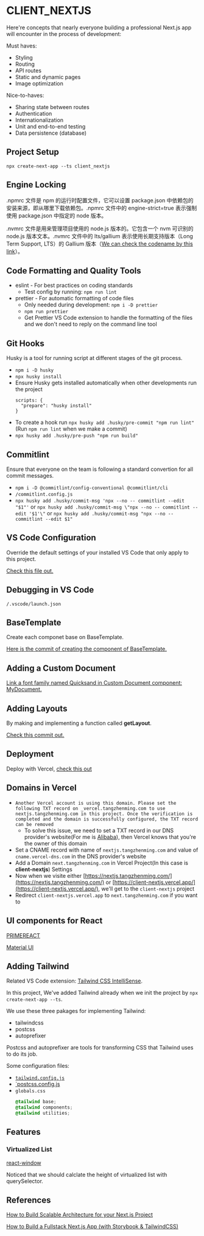 # CLIENT_NEXTJS

Here're concepts that nearly everyone building a professional Next.js app will encounter in the process of development:

Must haves:

- Styling
- Routing
- API routes
- Static and dynamic pages
- Image optimization

Nice-to-haves:

- Sharing state between routes
- Authentication
- Internationalization
- Unit and end-to-end testing
- Data persistence (database)

## Project Setup

`npx create-next-app --ts client_nextjs`

## Engine Locking

.npmrc 文件是 npm 的运行时配置文件，它可以设置 package.json 中依赖包的安装来源，即从哪里下载依赖包。.npmrc 文件中的 engine-strict=true 表示强制使用 package.json 中指定的 node 版本。

.nvmrc 文件是用来管理项目使用的 node.js 版本的。它包含一个 nvm 可识别的 node.js 版本文本。.nvmrc 文件中的 lts/gallium 表示使用长期支持版本（Long Term Support, LTS）的 Gallium 版本（[We can check the codename by this link](https://github.com/nodejs/release#release-schedule)）。

## Code Formatting and Quality Tools

- eslint - For best practices on coding standards
  - Test config by running: `npm run lint`
- prettier - For automatic formatting of code files
  - Only needed during development: `npm i -D prettier`
  - `npm run prettier`
  - Get Prettier VS Code extension to handle the formatting of the files and we don't need to reply on the command line tool

## Git Hooks

Husky is a tool for running script at different stages of the git process.

- `npm i -D husky`
- `npx husky install`
- Ensure Husky gets installed automatically when other developments run the project
  ```
  scripts: {
    "prepare": "husky install"
  }
  ```
- To create a hook run `npx husky add .husky/pre-commit "npm run lint"` (Run `npm run lint` when we make a commit)
- `npx husky add .husky/pre-push "npm run build"`

## Commitlint

Ensure that everyone on the team is following a standard convertion for all commit messages.

- `npm i -D @commitlint/config-conventional @commitlint/cli`
- `/commitlint.config.js`
- `npx husky add .husky/commit-msg 'npx --no -- commitlint --edit "$1"'` or `npx husky add .husky/commit-msg \"npx --no -- commitlint --edit '$1'\"` or `npx husky add .husky/commit-msg "npx --no -- commitlint --edit $1"`

## VS Code Configuration

Override the default settings of your installed VS Code that only apply to this project.

[Check this file out.](https://github.com/ryan-deploy/client_nextjs/blob/main/.vscode/settings.json)

## Debugging in VS Code

`/.vscode/launch.json`

## BaseTemplate

Create each componet base on BaseTemplate.

[Here is the commit of creating the component of BaseTemplate.](https://github.com/ryan-deploy/client_nextjs/commit/792634ebfe12b9d5107575522d024ec085c5454b)

## Adding a Custom Document

[Link a font family named Quicksand in Custom Document component: MyDocument.](https://github.com/ryan-deploy/client_nextjs/commit/9072311db7b587a5aca3bb30857ea192c7e04592)

## Adding Layouts

By making and implementing a function called **getLayout**.

[Check this commit out.](https://github.com/ryan-deploy/client_nextjs/commit/7d85848867709bd45c83aaf03ae1acf7a1f263ff)

## Deployment

Deploy with Vercel, [check this out](https://client-nextjs.vercel.app/)

## Domains in Vercel

- `Another Vercel account is using this domain. Please set the following TXT record on _vercel.tangzhenming.com to use nextjs.tangzhenming.com in this project. Once the verification is completed and the domain is successfully configured, the TXT record can be removed`
  - To solve this issue, we need to set a TXT record in our DNS provider's website(For me is [Alibaba](https://dns.console.aliyun.com/?spm=5176.12818093_-1363046575.products-recent.ddns.3be916d0TrKPtQ#/dns/setting/tangzhenming.com)), then Vercel knows that you're the owner of this domain
- Set a CNAME record with name of `nextjs.tangzhenming.com` and value of `cname.vercel-dns.com` in the DNS provider's website
- Add a Domain `next.tangzhenming.com` in Vercel Project(In this case is **client-nextjs**) Settings
- Now when we visite either [https://nextjs.tangzhenming.com/](https://nextjs.tangzhenming.com/) or [https://client-nextjs.vercel.app/](https://client-nextjs.vercel.app/), we'll get to the `client-nextjs` project
- Redirect `client-nextjs.vercel.app` to `next.tangzhenming.com` if you want to

## UI components for React

[PRIMEREACT](https://primereact.org/installation/)

[Material UI](https://mui.com/material-ui/getting-started/)

## Adding Tailwind

Related VS Code extension: [Tailwind CSS IntelliSense](https://marketplace.visualstudio.com/items?itemName=bradlc.vscode-tailwindcss).

In this project, We've added Tailwind already when we init the project by `npx create-next-app --ts`.

We use these three pakages for implementing Tailwind:

- tailwindcss
- postcss
- autoprefixer

Postcss and autoprefixer are tools for transforming CSS that Tailwind uses to do its job.

Some configuration files:

- [`tailwind.config.js`](https://github.com/ryan-deploy/client_nextjs/blob/main/tailwind.config.js)
- [`postcss.config.js](https://github.com/ryan-deploy/client_nextjs/blob/main/postcss.config.js)
- `globals.css`
  ```css
  @tailwind base;
  @tailwind components;
  @tailwind utilities;
  ```

## Features

### Virtualized List

[react-window](https://github.com/bvaughn/react-window)

Noticed that we should calclate the height of virtualized list with querySelector.

## References

[How to Build Scalable Architecture for your Next.js Project](https://dev.to/alexeagleson/how-to-build-scalable-architecture-for-your-nextjs-project-2pb7)

[How to Build a Fullstack Next.js App (with Storybook & TailwindCSS)](https://dev.to/alexeagleson/how-to-build-a-fullstack-nextjs-application-with-storybook-tailwindcss-2gfa)
